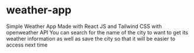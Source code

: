 # weather-app
Simple Weather App Made with React JS and Tailwind CSS with openweather API
You can search for the name of the city to want to get its weather information as 
well as save the city so that it will be easier to access next time
